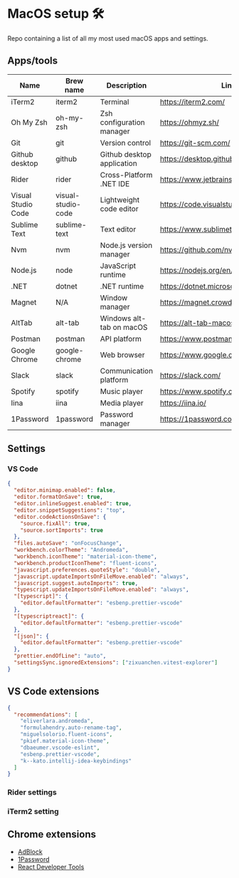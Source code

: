 # MacOS setup 🛠

Repo containing a list of all my most used macOS apps and settings.

## Apps/tools

| Name               | Brew name          | Description                | Link                                   |
| ------------------ | ------------------ | -------------------------- | -------------------------------------- |
| iTerm2             | iterm2             | Terminal                   | https://iterm2.com/                    |
| Oh My Zsh          | oh-my-zsh          | Zsh configuration manager  | https://ohmyz.sh/                      |
| Git                | git                | Version control            | https://git-scm.com/                   |
| Github desktop     | github             | Github desktop application | https://desktop.github.com/            |
| Rider              | rider              | Cross-Platform .NET IDE    | https://www.jetbrains.com/rider/       |
| Visual Studio Code | visual-studio-code | Lightweight code editor    | https://code.visualstudio.com/         |
| Sublime Text       | sublime-text       | Text editor                | https://www.sublimetext.com/           |
| Nvm                | nvm                | Node.js version manager    | https://github.com/nvm-sh/nvm          |
| Node.js            | node               | JavaScript runtime         | https://nodejs.org/en/                 |
| .NET               | dotnet             | .NET runtime               | https://dotnet.microsoft.com/en-us/    |
| Magnet             | N/A                | Window manager             | https://magnet.crowdcafe.com/          |
| AltTab             | alt-tab            | Windows alt-tab on macOS   | https://alt-tab-macos.netlify.app/     |
| Postman            | postman            | API platform               | https://www.postman.com/               |
| Google Chrome      | google-chrome      | Web browser                | https://www.google.com/intl/no/chrome/ |
| Slack              | slack              | Communication platform     | https://slack.com/                     |
| Spotify            | spotify            | Music player               | https://www.spotify.com/               |
| Iina               | iina               | Media player               | https://iina.io/                       |
| 1Password          | 1password          | Password manager           | https://1password.com/                 |

## Settings

### VS Code

```json
{
  "editor.minimap.enabled": false,
  "editor.formatOnSave": true,
  "editor.inlineSuggest.enabled": true,
  "editor.snippetSuggestions": "top",
  "editor.codeActionsOnSave": {
    "source.fixAll": true,
    "source.sortImports": true
  },
  "files.autoSave": "onFocusChange",
  "workbench.colorTheme": "Andromeda",
  "workbench.iconTheme": "material-icon-theme",
  "workbench.productIconTheme": "fluent-icons",
  "javascript.preferences.quoteStyle": "double",
  "javascript.updateImportsOnFileMove.enabled": "always",
  "javascript.suggest.autoImports": true,
  "typescript.updateImportsOnFileMove.enabled": "always",
  "[typescript]": {
    "editor.defaultFormatter": "esbenp.prettier-vscode"
  },
  "[typescriptreact]": {
    "editor.defaultFormatter": "esbenp.prettier-vscode"
  },
  "[json]": {
    "editor.defaultFormatter": "esbenp.prettier-vscode"
  },
  "prettier.endOfLine": "auto",
  "settingsSync.ignoredExtensions": ["zixuanchen.vitest-explorer"]
}
```

## VS Code extensions

```json
{
  "recommendations": [
    "eliverlara.andromeda",
    "formulahendry.auto-rename-tag",
    "miguelsolorio.fluent-icons",
    "pkief.material-icon-theme",
    "dbaeumer.vscode-eslint",
    "esbenp.prettier-vscode",
    "k--kato.intellij-idea-keybindings"
  ]
}
```

### Rider settings

### iTerm2 setting

## Chrome extensions

- [AdBlock](https://chrome.google.com/webstore/detail/adblock-%E2%80%94-best-ad-blocker/gighmmpiobklfepjocnamgkkbiglidom)
- [1Password](https://chrome.google.com/webstore/detail/1password-%E2%80%93-password-mana/aeblfdkhhhdcdjpifhhbdiojplfjncoa)
- [React Developer Tools](https://chrome.google.com/webstore/detail/react-developer-tools/fmkadmapgofadopljbjfkapdkoienihi)
